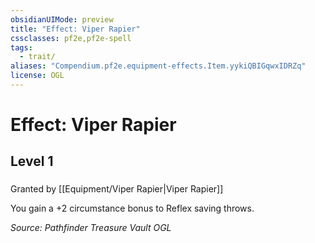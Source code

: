 ```yaml
---
obsidianUIMode: preview
title: "Effect: Viper Rapier"
cssclasses: pf2e,pf2e-spell
tags:
  - trait/
aliases: "Compendium.pf2e.equipment-effects.Item.yykiQBIGqwxIDRZq"
license: OGL
---
```

# Effect: Viper Rapier
## Level 1
### 






Granted by [[Equipment/Viper Rapier|Viper Rapier]]

You gain a +2 circumstance bonus to Reflex saving throws.

*Source: Pathfinder Treasure Vault*
*OGL*